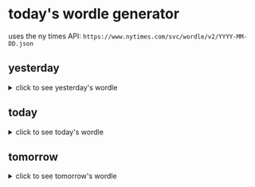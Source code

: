# today's wordle generator

uses the ny times API: `https://www.nytimes.com/svc/wordle/v2/YYYY-MM-DD.json`

## yesterday

<details>
    <summary>click to see yesterday's wordle</summary>

    rivet

</details>

## today

<details>
    <summary>click to see today's wordle</summary>

    chore

</details>

## tomorrow

<details>
    <summary>click to see tomorrow's wordle</summary>

    revue

</details>
